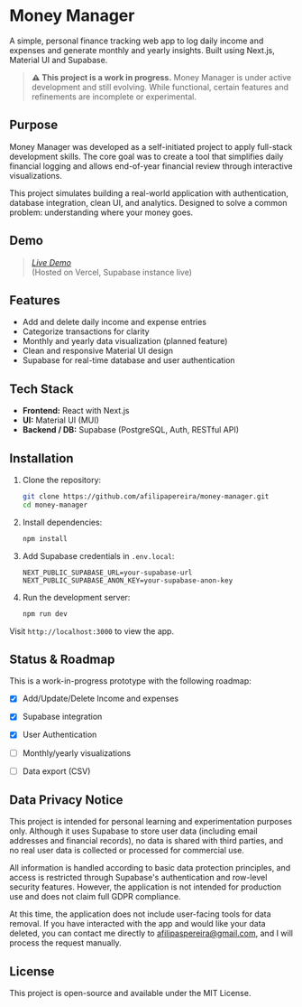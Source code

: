 # Money Manager

A simple, personal finance tracking web app to log daily income and expenses and generate monthly and yearly insights. Built using Next.js, Material UI and Supabase.

> **⚠️ This project is a work in progress.**
> Money Manager is under active development and still evolving. While functional, certain features and refinements are incomplete or experimental.


## Purpose

Money Manager was developed as a self-initiated project to apply full-stack development skills. The core goal was to create a tool that simplifies daily financial logging and allows end-of-year financial review through interactive visualizations.

This project simulates building a real-world application with authentication, database integration, clean UI, and analytics. Designed to solve a common problem: understanding where your money goes.

## Demo

> [_Live Demo_](https://money-manager-eta-five.vercel.app/)  
> (Hosted on Vercel, Supabase instance live)

## Features

- Add and delete daily income and expense entries
- Categorize transactions for clarity
- Monthly and yearly data visualization (planned feature)
- Clean and responsive Material UI design
- Supabase for real-time database and user authentication

## Tech Stack

- **Frontend:** React with Next.js
- **UI:** Material UI (MUI)
- **Backend / DB:** Supabase (PostgreSQL, Auth, RESTful API)

## Installation

1. Clone the repository:
   ```bash
   git clone https://github.com/afilipapereira/money-manager.git
   cd money-manager
   ```

2. Install dependencies:
   ```bash
   npm install
   ```

3. Add Supabase credentials in `.env.local`:
   ```env
   NEXT_PUBLIC_SUPABASE_URL=your-supabase-url
   NEXT_PUBLIC_SUPABASE_ANON_KEY=your-supabase-anon-key
   ```

4. Run the development server:
   ```bash
   npm run dev
   ```

Visit `http://localhost:3000` to view the app.


## Status & Roadmap

This is a work-in-progress prototype with the following roadmap:

- [x] Add/Update/Delete Income and expenses
- [x] Supabase integration
- [x] User Authentication
- [ ] Monthly/yearly visualizations
- [ ] Data export (CSV)


## Data Privacy Notice

This project is intended for personal learning and experimentation purposes only. Although it uses Supabase to store user data (including email addresses and financial records), no data is shared with third parties, and no real user data is collected or processed for commercial use.

All information is handled according to basic data protection principles, and access is restricted through Supabase's authentication and row-level security features. However, the application is not intended for production use and does not claim full GDPR compliance.

At this time, the application does not include user-facing tools for data removal. If you have interacted with the app and would like your data deleted, you can contact me directly to afilipaspereira@gmail.com, and I will process the request manually.


## License

This project is open-source and available under the MIT License.

